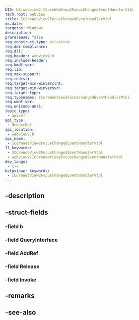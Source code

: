 ```yaml
---
UID: NS:webview2.ICoreWebView2FocusChangedEventHandlerVtbl
tech.root: webview
title: ICoreWebView2FocusChangedEventHandlerVtbl
ms.date: 
targetos: Windows
description: 
prerelease: false
req.construct-type: structure
req.ddi-compliance: 
req.dll: 
req.header: webview2.h
req.include-header: 
req.kmdf-ver: 
req.lib: 
req.max-support: 
req.redist: 
req.target-min-winverclnt: 
req.target-min-winversvr: 
req.target-type: 
req.typenames: ICoreWebView2FocusChangedEventHandlerVtbl
req.umdf-ver: 
req.unicode-ansi: 
topic_type:
 - apiref
api_type:
 - HeaderDef
api_location:
 - webview2.h
api_name:
 - ICoreWebView2FocusChangedEventHandlerVtbl
f1_keywords:
 - ICoreWebView2FocusChangedEventHandlerVtbl
 - webview2/ICoreWebView2FocusChangedEventHandlerVtbl
dev_langs:
 - c++
helpviewer_keywords:
 - ICoreWebView2FocusChangedEventHandlerVtbl
---
```


## -description

## -struct-fields

### -field b

### -field QueryInterface

### -field AddRef

### -field Release

### -field Invoke

## -remarks

## -see-also

